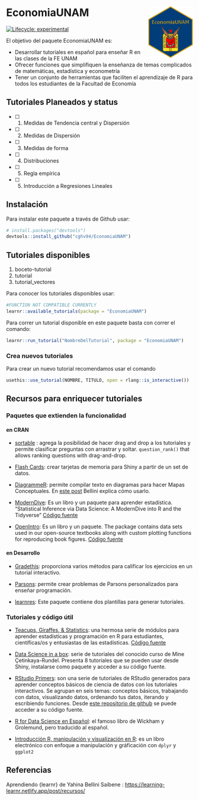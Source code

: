 
<!-- README.md is generated from README.Rmd. Please edit that file -->

# EconomiaUNAM <a href='https://cghv94.github.io/EconomiaUNAM/'><img src='logos/felogoOpt2.png' align="right" height="139" /></a>

<!-- badges: start -->

[![Lifecycle:
experimental](https://img.shields.io/badge/lifecycle-experimental-orange.svg)](https://lifecycle.r-lib.org/articles/stages.html#experimental)
<!-- badges: end -->

El objetivo del paquete EconomiaUNAM es:

-   Desarrollar tutoriales en español para enseñar R en las clases de la
    FE UNAM
-   Ofrecer funciones que simplifiquen la enseñanza de temas complicados
    de matemáticas, estadística y econometría
-   Tener un conjunto de herramientas que faciliten el aprendizaje de R
    para todos los estudiantes de la Facultad de Economía

## Tutoriales Planeados y status

-   [ ] 1. Medidas de Tendencia central y Dispersión
-   [ ] 2. Medidas de Dispersión
-   [ ] 3. Medidas de forma
-   [ ] 4. Distribuciones
-   [ ] 5. Regla empírica
-   [ ] 5. Introducción a Regresiones Lineales

## Instalación

Para instalar este paquete a través de Github usar:

``` r
# install.packages("devtools")
devtools::install_github("cghv94/EconomiaUNAM")
```

## Tutoriales disponibles

1.  boceto-tutorial
2.  tutorial
3.  tutorial\_vectores

Para conocer los tutoriales disponibles usar:

``` r
#FUNCTION NOT COMPATIBLE CURRENTLY
learnr::available_tutorials(package = "EconomiaUNAM")
```

Para correr un tutorial disponible en este paquete basta con correr el
comando:

``` r
learnr::run_tutorial("NombreDelTutorial", package = "EconomiaUNAM")
```

### Crea nuevos tutoriales

Para crear un nuevo tutorial recomendamos usar el comando

``` r
usethis::use_tutorial(NOMBRE, TITULO, open = rlang::is_interactive())
```

## Recursos para enriquecer tutoriales

### Paquetes que extienden la funcionalidad

#### en CRAN

-   [sortable](https://github.com/rstudio/sortable) : agrega la
    posibilidad de hacer drag and drop a los tutoriales y permite
    clasificar preguntas con arrastrar y soltar. `question_rank()` that
    allows ranking questions with drag-and-drop.

-   [Flash Cards](https://github.com/jienagu/flashCard): crear tarjetas
    de memoria para Shiny a partir de un set de datos.

-   [DiagrammeR](https://rich-iannone.github.io/DiagrammeR/): permite
    compilar texto en diagramas para hacer Mapas Conceptuales. En [este
    post](https://learning-learnr.netlify.app/post/concept_maps/)
    Bellini explica cómo usarlo.

-   [ModernDive](https://moderndive.com/foreword.html): Es un libro y un
    paquete para aprender estadística. “Statistical Inference via Data
    Science: A ModernDive into R and the Tidyverse” [Código
    fuente](https://github.com/moderndive/moderndive)

-   [OpenIntro](https://www.openintro.org/book/os/): Es un libro y un
    paquete. The package contains data sets used in our open-source
    textbooks along with custom plotting functions for reproducing book
    figures. [Código fuente](https://github.com/OpenIntroStat/openintro)

#### en Desarrollo

-   [Gradethis](https://pkgs.rstudio.com/gradethis/): proporciona varios
    métodos para calificar los ejercicios en un tutorial interactivo.

-   [Parsons](https://rstudio.github.io/parsons/): permite crear
    problemas de Parsons personalizados para enseñar programación.

-   [learnres](https://github.com/yabellini/learnres): Este paquete
    contiene dos plantillas para generar tutoriales.

### Tutoriales y código útil

-   [Teacups, Giraffes, &
    Statistics](https://tinystats.github.io/teacups-giraffes-and-statistics/index.html):
    una hermosa serie de módulos para aprender estadísticas y
    programación en R para estudiantes, científicas/os y entusiastas de
    las estadísticas. [Código
    fuente](https://github.com/tinystats/teacups-giraffes-and-statistics)

-   [Data Science in a
    box](https://datasciencebox.org/interactive-tutorials.html): serie
    de tutoriales del conocido curso de Mine Çetinkaya-Rundel. Presenta
    8 tutoriales que se pueden usar desde Shiny, instalarse como paquete
    y acceder a su código fuente.

-   [RStudio Primers](https://rstudio.cloud/learn/primers): son una
    serie de tutoriales de RStudio generados para aprender conceptos
    básicos de ciencia de datos con los tutoriales interactivos. Se
    agrupan en seis temas: conceptos básicos, trabajando con datos,
    visualizando datos, ordenando tus datos, iterando y escribiendo
    funciones. Desde [este repositorio de
    github](https://github.com/rstudio-education/primers) se puede
    acceder a su código fuente.

-   [R for Data Science en Español](https://es.r4ds.hadley.nz/): el
    famoso libro de Wickham y Grolemund, pero traducido al español.

-   [Introducción R, manipulación y visualización en
    R](http://www.castrolab.org/isme/introR/introR.html): es un libro
    electrónico con enfoque a manipulación y gráficación con `dplyr` y
    `ggplot2`

## Referencias

Aprendiendo {learnr} de Yahina Bellini Saibene :
<https://learning-learnr.netlify.app/post/recursos/>
